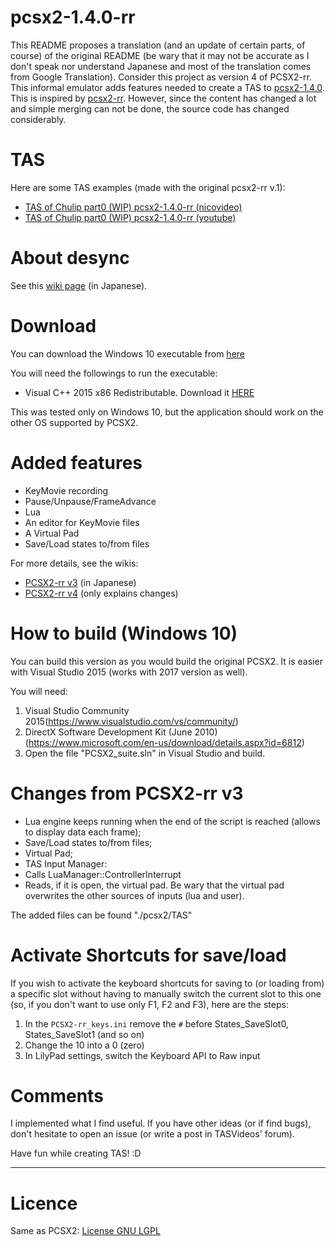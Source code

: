 # pcsx2-1.4.0-rr
This README proposes a translation (and an update of certain parts, of course) of the original README (be wary that it may not be accurate as I don't speak nor understand Japanese and most of the translation comes from Google Translation). Consider this project as version 4 of PCSX2-rr.<br>
This informal emulator adds features needed to create a TAS to [pcsx2-1.4.0](https://github.com/PCSX2/pcsx2).<br>
This is inspired by [pcsx2-rr](<https://code.google.com/archive/p/pcsx2-rr/>). However, since the content has changed a lot and simple merging can not be done, the source code has changed considerably.
  

# TAS
Here are some TAS examples (made with the original pcsx2-rr v.1):
* [TAS of Chulip part0 (WIP) pcsx2-1.4.0-rr (nicovideo)](http://www.nicovideo.jp/watch/sm30385451)  
* [TAS of Chulip part0 (WIP) pcsx2-1.4.0-rr (youtube)](https://youtu.be/Ib2MnRfCCzc)  


# About desync
See this [wiki page](https://github.com/pocokhc/pcsx2-1.4.0-rr/wiki#%E3%82%AD%E3%83%BC%E3%83%A0%E3%83%BC%E3%83%93%E3%83%BC%E4%BD%9C%E6%88%90%E6%83%B3%E5%AE%9A%E6%89%8B%E9%A0%86201749%E6%9B%B4%E6%96%B0) (in Japanese).

# Download
You can download the Windows 10 executable from [here](TODO)
  
You will need the followings to run the executable:
* Visual C++ 2015 x86 Redistributable. Download it [HERE](https://www.microsoft.com/en-us/download/details.aspx?id=48145)  
  
This was tested only on Windows 10, but the application should work on the other OS supported by PCSX2.

# Added features
* KeyMovie recording
* Pause/Unpause/FrameAdvance
* Lua
* An editor for KeyMovie files
* A Virtual Pad
* Save/Load states to/from files
  
For more details, see the wikis:
* [PCSX2-rr v3](https://github.com/pocokhc/pcsx2-1.4.0-rr/wiki) (in Japanese)
* [PCSX2-rr v4](https://github.com/DocSkellington/pcsx2-1.4.0-rr/wiki) (only explains changes)


# How to build (Windows 10)
You can build this version as you would build the original PCSX2. It is easier with Visual Studio 2015 (works with 2017 version as well).
  
You will need:
1. Visual Studio Community 2015(<https://www.visualstudio.com/vs/community/>)  
2. DirectX Software Development Kit (June 2010)(<https://www.microsoft.com/en-us/download/details.aspx?id=6812>)  
3. Open the file "PCSX2_suite.sln" in Visual Studio and build.
  
# Changes from PCSX2-rr v3
* Lua engine keeps running when the end of the script is reached (allows to display data each frame);
* Save/Load states to/from files;
* Virtual Pad;
* TAS Input Manager:
*  Calls LuaManager::ControllerInterrupt
*  Reads, if it is open, the virtual pad. Be wary that the virtual pad overwrites the other sources of inputs (lua and user).
  
The added files can be found "./pcsx2/TAS"

# Activate Shortcuts for save/load
If you wish to activate the keyboard shortcuts for saving to (or loading from) a specific slot without having to manually switch the current slot to this one (so, if you don't want to use only F1, F2 and F3), here are the steps:
1. In the `PCSX2-rr_keys.ini` remove the `#` before States_SaveSlot0, States_SaveSlot1 (and so on)
2. Change the 10 into a 0 (zero)
3. In LilyPad settings, switch the Keyboard API to Raw input

# Comments
I implemented what I find useful. If you have other ideas (or if find bugs), don't hesitate to open an issue (or write a post in TASVideos' forum).

Have fun while creating TAS! :D


------------------------
# Licence
Same as PCSX2: [License GNU LGPL](http://www.gnu.org/licenses/lgpl.html)  

